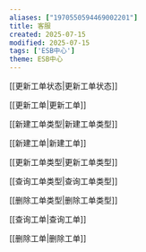 ```yaml
---
aliases: ["1970550594469002201"]
title: 客服
created: 2025-07-15
modified: 2025-07-15
tags: ['ESB中心']
theme: ESB中心
---
```


[[更新工单状态|更新工单状态]]

[[更新工单|更新工单]]

[[新建工单类型|新建工单类型]]

[[新建工单|新建工单]]

[[更新工单类型|更新工单类型]]

[[查询工单类型|查询工单类型]]

[[删除工单类型|删除工单类型]]

[[查询工单|查询工单]]

[[删除工单|删除工单]]